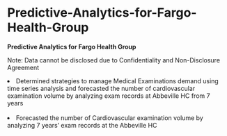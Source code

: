 # Predictive-Analytics-for-Fargo-Health-Group


<b> Predictive Analytics for Fargo Health Group </b> <br>

Note: Data cannot be disclosed due to Confidentiality and Non-Disclosure Agreement <br>

<li> Determined strategies to manage Medical Examinations demand using time series analysis and forecasted the number of cardiovascular examination volume by analyzing exam records at Abbeville HC from 7 years </li> <br>
<li> Forecasted the number of Cardiovascular examination volume by analyzing 7 years’ exam records at the Abbeville HC </li> <br>
